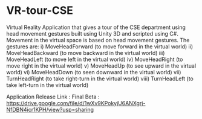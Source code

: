 # VR-tour-CSE
Virtual Reality Application that gives a tour of the CSE department using head movement gestures built using Unity 3D and scripted using C#.
Movement in the virtual space is based on head movement gestures. The
gestures are:
  	i) MoveHeadForward (to move forward in the virtual world)
  	ii) MoveHeadBackward (to move backward in the virtual world)
  	iii) MoveHeadLeft (to move left in the virtual world)
  	iv) MoveHeadRight (to move right in the virtual world)
  	v) MoveHeadUp (to see upward in the virtual world)
  	vi) MoveHeadDown (to seen downward in the virtual world)
  	vii) TurnHeadRight (to take right-turn in the virtual world)
  	viii) TurnHeadLeft (to take left-turn in the virtual world)
  
  Application Release Link : 
	Final Beta :
	https://drive.google.com/file/d/1wXv9KPokyjU6ANXgrj-NfDBN4icr1KPH/view?usp=sharing
  
